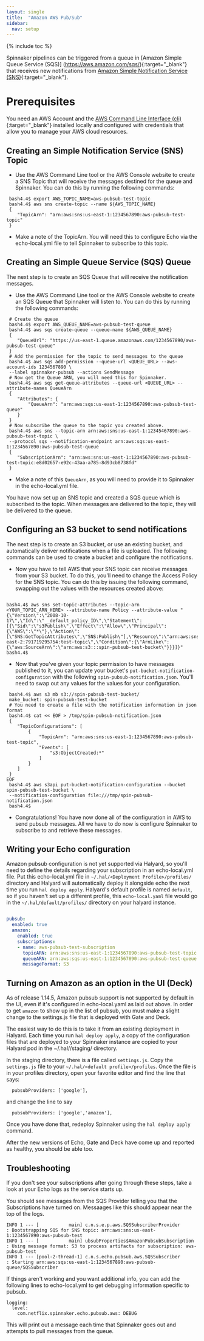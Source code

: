 ```yaml
---
layout: single
title:  "Amazon AWS Pub/Sub"
sidebar:
  nav: setup
---
```


{% include toc %}

Spinnaker pipelines can be triggered from a queue in [Amazon Simple Queue Service (SQS)] (https://aws.amazon.com/sqs/){:target="\_blank"} that receives new notifications from [Amazon Simple Notification Service (SNS)](https://aws.amazon.com/sns/){:target="\_blank"}.

# Prerequisites

You need an AWS Account and the [AWS Command Line Interface (cli)](https://aws.amazon.com/cli/){:target="\_blank"} installed locally and configured with credentials that allow you to manage your AWS cloud resources.

## Creating an Simple Notification Service (SNS) Topic

* Use the AWS Command Line tool or the AWS Console website to create a SNS Topic that will receive the messages destined for the queue and Spinnaker. You can do this by running the following commands:

```
 bash4.4$ export AWS_TOPIC_NAME=aws-pubsub-test-topic
 bash4.4$ aws sns create-topic --name ${AWS_TOPIC_NAME}
 {
    "TopicArn": "arn:aws:sns:us-east-1:1234567890:aws-pubsub-test-topic"
 }
```
* Make a note of the TopicArn. You will need this to configure Echo via the echo-local.yml file to tell Spinnaker to subscribe to this topic.

## Creating an Simple Queue Service (SQS) Queue

The next step is to create an SQS Queue that will receive the notification messages.

* Use the AWS Command Line tool or the AWS Console website to create an SQS Queue that Spinnaker will listen to. You can do this by running the following commands:

```
 # Create the queue
 bash4.4$ export AWS_QUEUE_NAME=aws-pubsub-test-queue
 bash4.4$ aws sqs create-queue --queue-name ${AWS_QUEUE_NAME}
 {
    "QueueUrl": "https://us-east-1.queue.amazonaws.com/1234567890/aws-pubsub-test-queue"
 }
 # Add the permission for the topic to send messages to the queue
 bash4.4$ aws sqs add-permission --queue-url <QUEUE_URL> --aws-account-ids 1234567890 \
 --label spinnaker-pubsub --actions SendMessage
 # Now get the Queue ARN, you will need this for Spinnaker.
 bash4.4$ aws sqs get-queue-attributes --queue-url <QUEUE_URL> --attribute-names QueueArn
 {
    "Attributes": {
        "QueueArn": "arn:aws:sqs:us-east-1:1234567890:aws-pubsub-test-queue"
    }
 }
 # Now subscribe the queue to the topic you created above.
 bash4.4$ aws sns --topic-arn arn:aws:sns:us-east-1:12345467890:aws-pubsub-test-topic \
 --protocol sqs --notification-endpoint arn:aws:sqs:us-east-1:1234567890:aws-pubsub-test-queue
 {
    "SubscriptionArn": "arn:aws:sns:us-east-1:1234567890:aws-pubsub-test-topic:e8d02657-e92c-43aa-a785-8d93cb8738fd"
 }
```
* Make a note of this `QueueArn`, as you will need to provide it to Spinnaker in the echo-local.yml file.

You have now set up an SNS topic and created a SQS queue which is subscribed to the topic. When messages are delivered to the topic, they will be delivered to the queue.

## Configuring an S3 bucket to send notifications

The next step is to create an S3 bucket, or use an existing bucket, and automatically deliver notifications when a file is uploaded. The following commands can be used to create a bucket and configure the notifications.


* Now you have to tell AWS that your SNS topic can receive messages from your S3 bucket. To do this, you'll need to change the Access Policy for the SNS topic. You can do this by issuing the following command, swapping out the values with the resources created above:

```

bash4.4$ aws sns set-topic-attributes --topic-arn <YOUR_TOPIC_ARN_HERE> --attribute-name Policy --attribute-value "{\"Version\":\"2008-10-17\",\"Id\":\"__default_policy_ID\",\"Statement\":[{\"Sid\":\"s3Publish\",\"Effect\":\"Allow\",\"Principal\":{\"AWS\":\"*\"},\"Action\":[\"SNS:GetTopicAttributes\",\"SNS:Publish\"],\"Resource\":\"arn:aws:sns:us-east-2:791719295754:test-topic\",\"Condition\":{\"ArnLike\":{\"aws:SourceArn\":\"arn:aws:s3:::spin-pubsub-test-bucket\"}}}]}"
bash4.4$
```
* Now that you've given your topic permission to have messages published to it, you can update your bucket's `put-bucket-notification-configuration` with the following `spin-pubsub-notification.json`. You'll need to swap out any values for the values for your configuration.  

```
 bash4.4$ aws s3 mb s3://spin-pubsub-test-bucket/
 make_bucket: spin-pubsub-test-bucket
 # You need to create a file with the notification information in json format
 bash4.4$ cat << EOF > /tmp/spin-pubsub-notification.json
 {
    "TopicConfigurations": [
        {
            "TopicArn": "arn:aws:sns:us-east-1:1234567890:aws-pubsub-test-topic",
            "Events": [
                "s3:ObjectCreated:*"
            ]
        }
    ]
 }
EOF
 bash4.4$ aws s3api put-bucket-notification-configuration --bucket spin-pubsub-test-bucket \
 --notification-configuration file:///tmp/spin-pubsub-notification.json    
 bash4.4$
```
* Congratulations! You have now done all of the configuration in AWS to send pubsub messages. All we have to do now is configure Spinnaker to subscribe to and retrieve these messages.

## Writing your Echo configuration

Amazon pubsub configuration is not yet supported via Halyard, so you'll need to define the details regarding your subscription in an echo-local.yml file. Put this echo-local.yml file in `~/.hal/<Deployment Profile>/profiles/` directory and Halyard will automatically deploy it alongside echo the next time you run `hal deploy apply`. Halyard's default profile is named `default`, so if you haven't set up a different profile, this `echo-local.yaml` file would go in the `~/.hal/default/profiles/` directory on your halyard instance.

```echo-local.yaml

pubsub:
  enabled: true
  amazon:
    enabled: true
    subscriptions:
    - name: aws-pubsub-test-subscription
      topicARN: arn:aws:sns:us-east-1:1234567890:aws-pubsub-test-topic
      queueARN: arn:aws:sqs:us-east-1:1234567890:aws-pubsub-test-queue
      messageFormat: S3

```

## Turning on Amazon as an option in the UI (Deck)

As of release 1.14.5, Amazon pubsub support is not supported by default in the UI, even if it's configured in echo-local.yaml as laid out above. In order to get `amazon` to show up in the list of pubsub, you must make a slight change to the settings.js file that is deployed with Gate and Deck.

The easiest way to do this is to take it from an existing deployment in Halyard. Each time you run `hal deploy apply`, a copy of the configuration files that are deployed to your Spinnaker instance are copied to your Halyard pod in the ~/.hal/<Deployment Profile>/staging/ directory.

In the staging directory, there is a file called `settings.js`. Copy the `settings.js` file to your `~/.hal/<default profile>/profiles`. Once the file is in your profiles directory, open your favorite editor and find the line that says:
```
  pubsubProviders: ['google'],
```
and change the line to say
```
  pubsubProviders: ['google','amazon'],
```                                                                                                            
Once you have done that, redeploy Spinnaker using the `hal deploy apply` command.   

After the new versions of Echo, Gate and Deck have come up and reported as healthy, you should be able too.

## Troubleshooting

If you don't see your subscriptions after going through these steps, take a look at your Echo logs as the service starts up.

You should see messages from the SQS Provider telling you that the Subscriptions have turned on.
Messaages like this should appear near the top of the logs.

```
INFO 1 --- [           main] c.n.s.e.p.aws.SQSSubscriberProvider      : Bootstrapping SQS for SNS topic: arn:aws:sns:us-east-1:1234567890:aws-pubsub-test
INFO 1 --- [           main] ubsubProperties$AmazonPubsubSubscription : Using message format: S3 to process artifacts for subscription: aws-pubsub-test
INFO 1 --- [pool-2-thread-1] c.n.s.echo.pubsub.aws.SQSSubscriber      : Starting arn:aws:sqs:us-east-1:1234567890:aws-pubsub-queue/SQSSubscriber
```                                                                                                                                                                                                                                                                                                                                                                                                                     
If things aren't working and you want additional info, you can add the following lines to echo-local.yml to get debugging information specific to pubsub.
```
logging:
  level:
    com.netflix.spinnaker.echo.pubsub.aws: DEBUG
```
This will print out a message each time that Spinnaker goes out and attempts to pull messages from the queue. 

